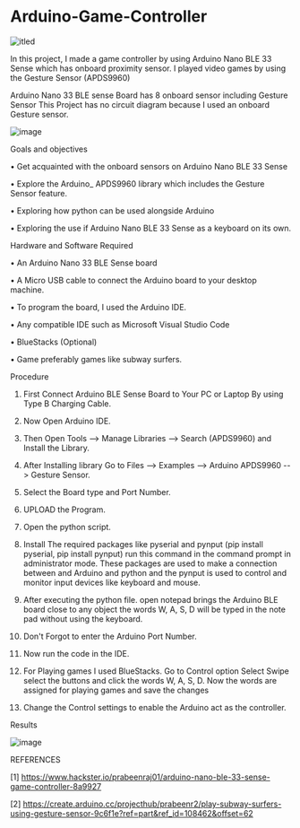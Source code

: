 # Arduino-Game-Controller

![itled](https://user-images.githubusercontent.com/102630199/228612945-f600dcaa-ac97-4563-ace4-7aa7ebe9f9ba.jpg)

In this project, I made a game controller by using Arduino Nano BLE 33 Sense which has onboard proximity sensor. I played video games by using the Gesture Sensor (APDS9960)

Arduino Nano 33 BLE sense Board has 8 onboard sensor including Gesture Sensor
This Project has no circuit diagram because I used an onboard Gesture sensor.

![image](https://user-images.githubusercontent.com/102630199/219422773-7c8a8c81-6867-4437-b108-c721e9338360.png)

Goals and objectives

•	Get acquainted with the onboard sensors on Arduino Nano BLE 33 Sense

•	Explore the Arduino_ APDS9960 library which includes the Gesture Sensor feature.

•	Exploring how python can be used alongside Arduino

•	Exploring the use if Arduino Nano BLE 33 Sense as a keyboard on its own. 



Hardware and Software Required

•	An Arduino Nano 33 BLE Sense board

•	A Micro USB cable to connect the Arduino board to your desktop machine.

•	To program the board, I used the  Arduino IDE. 

•	Any compatible IDE such as Microsoft Visual Studio Code

•	BlueStacks (Optional)

•	Game preferably games like subway surfers.




Procedure

1) First Connect Arduino BLE Sense Board to Your PC or Laptop By using Type B 
Charging Cable.

2) Now Open Arduino IDE.

3) Then Open Tools --> Manage Libraries --> Search (APDS9960) and Install the 
Library.

4) After Installing library Go to Files --> Examples --> Arduino APDS9960 --> 
Gesture Sensor.

5) Select the Board type and Port Number.

6) UPLOAD the Program.

7) Open the python script.

8) Install The required packages like pyserial and pynput (pip install pyserial, pip install pynput) run this command in the command prompt in administrator mode. These packages are used to make a connection between and Arduino and python and the pynput is used to control and monitor input devices like keyboard and mouse.

9) After executing the python file. open notepad brings the Arduino BLE board close to any object the words W, A, S, D will be typed in the note pad without using the keyboard.

10) Don't Forgot to enter the Arduino Port Number.

11) Now run the code in the IDE.

12) For Playing games I used BlueStacks. Go to Control option Select Swipe select the buttons and click the words W, A, S, D. Now the words are assigned for playing games and save the changes

13) Change the Control settings to enable the Arduino act as the controller.


Results



![image](https://user-images.githubusercontent.com/102630199/219422937-d99794fb-efb9-432c-b523-b6b503f91d46.png)


REFERENCES

[1] https://www.hackster.io/prabeenraj01/arduino-nano-ble-33-sense-game-controller-8a9927

[2] https://create.arduino.cc/projecthub/prabeenr2/play-subway-surfers-using-gesture-sensor-9c6f1e?ref=part&ref_id=108462&offset=62
